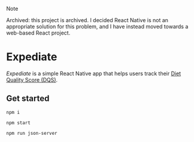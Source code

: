 > [!NOTE]
> Archived: this project is archived. I decided React Native is not an appropriate solution for this problem, and I have instead moved towards a web-based React project. 

# Expediate 

_Expediate_ is a simple React Native app that helps users track their [Diet Quality Score (DQS)](https://www.triathlete.com/nutrition/race-fueling/do-you-know-your-diet-quality-score/).

## Get started

`npm i`

`npm start`

`npm run json-server`
